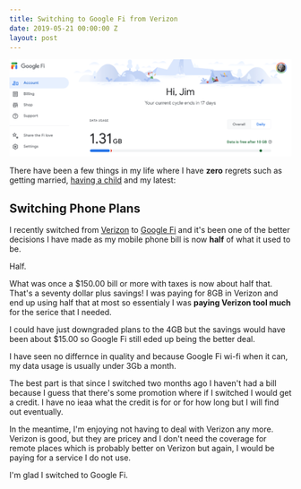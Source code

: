 ```yaml
---
title: Switching to Google Fi from Verizon
date: 2019-05-21 00:00:00 Z
layout: post
---
```


![googlefi](/images/googlefi.png)

There have been a few things in my life where I have **zero** regrets such as getting married, [having a child](https://jim.am/shes-here/) and my latest:

## Switching Phone Plans

I recently switched from [Verizon](http://verizon.com) to [Google Fi](http://fi.google.com) and it's been one of the better decisions I have made as my mobile phone bill is now **half** of what it used to be.

Half.

What was once a $150.00 bill or more with taxes is now about half that. That's a seventy dollar plus savings! I was paying for 8GB in Verizon and end up using half that at most so essentialy I was **paying Verizon tool much** for the serice that I needed.

I could have just downgraded plans to the 4GB but the savings would have been about $15.00 so Google Fi still eded up being the better deal.

I have seen no differnce in quality and because Google Fi wi-fi when it can, my data usage is usually under 3Gb a month.

The best part is that since I switched two months ago I haven't had a bill because I guess that there's some promotion where if I switched I would get a credit. I have no ieaa what the credit is for or for how long but I will find out eventually.

In the meantime, I'm enjoying not having to deal with Verizon any more. Verizon is good, but they are pricey and I don't need the coverage for remote places which is probably better on Verizon but again, I would be paying for a service I do not use.

I'm glad I switched to Google Fi.

